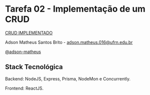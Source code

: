 # Tarefa 02 - Implementação de um CRUD

[CRUD IMPLEMENTADO](https://github.com/adson-matheus/react-crud)

Adson Matheus Santos Brito - adson.matheus.016@ufrn.edu.br

[@adson-matheus](https://www.github.com/adson-matheus)

## Stack Tecnológica
Backend: NodeJS, Express, Prisma, NodeMon e Concurrently.

Frontend: ReactJS.
